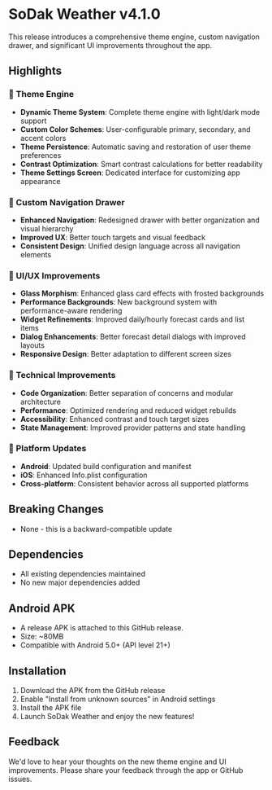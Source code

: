 # SoDak Weather v4.1.0

This release introduces a comprehensive theme engine, custom navigation drawer, and significant UI improvements throughout the app.

## Highlights

### 🎨 Theme Engine
- **Dynamic Theme System**: Complete theme engine with light/dark mode support
- **Custom Color Schemes**: User-configurable primary, secondary, and accent colors
- **Theme Persistence**: Automatic saving and restoration of user theme preferences
- **Contrast Optimization**: Smart contrast calculations for better readability
- **Theme Settings Screen**: Dedicated interface for customizing app appearance

### 🧭 Custom Navigation Drawer
- **Enhanced Navigation**: Redesigned drawer with better organization and visual hierarchy
- **Improved UX**: Better touch targets and visual feedback
- **Consistent Design**: Unified design language across all navigation elements

### 🎯 UI/UX Improvements
- **Glass Morphism**: Enhanced glass card effects with frosted backgrounds
- **Performance Backgrounds**: New background system with performance-aware rendering
- **Widget Refinements**: Improved daily/hourly forecast cards and list items
- **Dialog Enhancements**: Better forecast detail dialogs with improved layouts
- **Responsive Design**: Better adaptation to different screen sizes

### 🔧 Technical Improvements
- **Code Organization**: Better separation of concerns and modular architecture
- **Performance**: Optimized rendering and reduced widget rebuilds
- **Accessibility**: Enhanced contrast and touch target sizes
- **State Management**: Improved provider patterns and state handling

### 📱 Platform Updates
- **Android**: Updated build configuration and manifest
- **iOS**: Enhanced Info.plist configuration
- **Cross-platform**: Consistent behavior across all supported platforms

## Breaking Changes
- None - this is a backward-compatible update

## Dependencies
- All existing dependencies maintained
- No new major dependencies added

## Android APK
- A release APK is attached to this GitHub release.
- Size: ~80MB
- Compatible with Android 5.0+ (API level 21+)

## Installation
1. Download the APK from the GitHub release
2. Enable "Install from unknown sources" in Android settings
3. Install the APK file
4. Launch SoDak Weather and enjoy the new features!

## Feedback
We'd love to hear your thoughts on the new theme engine and UI improvements. Please share your feedback through the app or GitHub issues.

